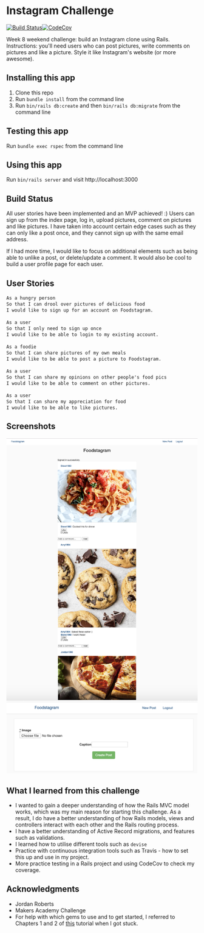 Instagram Challenge
===================

[![Build Status](https://travis-ci.org/jordantroberts/instagram.svg?branch=master)](https://travis-ci.org/jordantroberts/instagram)[![CodeCov](https://img.shields.io/codecov/c/github/jordantroberts/instagram.svg)](https://codecov.io/gh/jordantroberts/instagram)


Week 8 weekend challenge: build an Instagram clone using Rails. Instructions: you'll need users who can post pictures, write comments on pictures and like a picture. Style it like Instagram's website (or more awesome).

## Installing this app
1. Clone this repo
2. Run `bundle install` from the command line
3. Run `bin/rails db:create` and then `bin/rails db:migrate` from the command line

## Testing this app
Run `bundle exec rspec` from the command line

## Using this app
Run `bin/rails server` and visit http://localhost:3000

## Build Status

All user stories have been implemented and an MVP achieved! :) Users can sign up from the index page, log in, upload pictures, comment on pictures and like pictures. I have taken into account certain edge cases such as they can only like a post once, and they cannot sign up with the same email address.

If I had more time, I would like to focus on additional elements such as being able to unlike a post, or delete/update a comment. It would also be cool to build a user profile page for each user.

## User Stories

```
As a hungry person
So that I can drool over pictures of delicious food
I would like to sign up for an account on Foodstagram.

As a user
So that I only need to sign up once
I would like to be able to login to my existing account.

As a foodie
So that I can share pictures of my own meals
I would like to be able to post a picture to Foodstagram.

As a user
So that I can share my opinions on other people's food pics
I would like to be able to comment on other pictures.

As a user
So that I can share my appreciation for food
I would like to be able to like pictures.
```

## Screenshots

<div align="center">
    <img src="LatestScreenshot.png" width="800px"</img>
</div>

<div align="center">
    <img src="UploadScreenshot.png" width="800px"</img>
</div>

## What I learned from this challenge

* I wanted to gain a deeper understanding of how the Rails MVC model works, which was my main reason for starting this challenge. As a result, I do have a better understanding of how Rails models, views and controllers interact with each other and the Rails routing process.
* I have a better understanding of Active Record migrations, and features such as validations.
* I learned how to utilise different tools such as `devise`
* Practice with continuous integration tools such as Travis - how to set this up and use in my project.
* More practice testing in a Rails project and using CodeCov to check my coverage.

## Acknowledgments
- Jordan Roberts
- Makers Academy Challenge
- For help with which gems to use and to get started, I referred to Chapters 1 and 2 of <a href="https://github.com/benwalks/Lets-Build-Instagram-Free-Book">this</a> tutorial when I got stuck.
